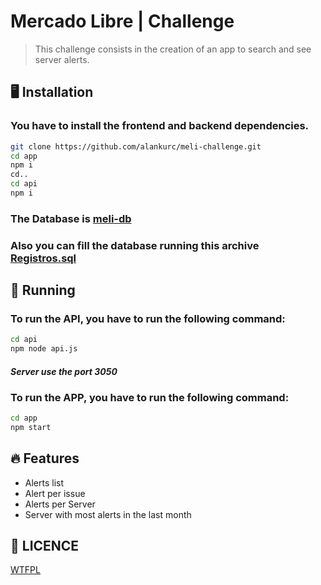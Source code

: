# Mercado Libre | Challenge
> This challenge consists in the creation of an app to search and see server alerts.

## 🖥 Installation
### You have to install the frontend and backend dependencies.
```bash
git clone https://github.com/alankurc/meli-challenge.git
cd app
npm i
cd..
cd api
npm i
```

### The Database is [meli-db](https://github.com/alankurc/meli-challenge/tree/master/api/db/meli-db.sql)
### Also you can fill the database running this archive [Registros.sql](https://github.com/alankurc/meli-challenge/tree/master/api/db/Registros.sql)


## 🚀 Running
### To run the API, you have to run the following command:
```bash
cd api
npm node api.js
```
#### <i>Server use the port 3050</i>

### To run the APP, you have to run the following command:
```bash
cd app
npm start
```

## 🔥 Features
- Alerts list
- Alert per issue
- Alerts per Server
- Server with most alerts in the last month

## 👻 LICENCE
[WTFPL](http://www.wtfpl.net/about/)
